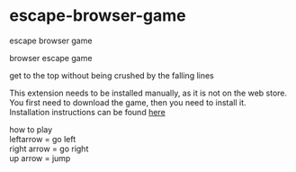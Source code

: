 # escape-browser-game
escape browser game

browser escape game


get to the top without being crushed by the falling lines

This extension needs to be installed manually, as it is not on the web store.  
You first need to download the game, then you need to install it.  
Installation instructions can be found [here](https://developer.chrome.com/docs/extensions/mv3/getstarted/#:~:text=Open%20the%20Extension%20Management%20page%20by%20navigating%20to)

how to play  
leftarrow = go left  
right arrow = go right  
up arrow = jump  

